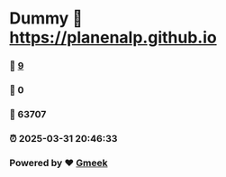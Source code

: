 # Dummy :link: https://planenalp.github.io 
### :page_facing_up: [9](https://planenalp.github.io/tag.html) 
### :speech_balloon: 0 
### :hibiscus: 63707 
### :alarm_clock: 2025-03-31 20:46:33 
### Powered by :heart: [Gmeek](https://github.com/Meekdai/Gmeek)
